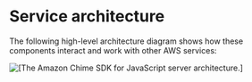 # Service architecture<a name="service-architecture"></a>

The following high\-level architecture diagram shows how these components interact and work with other AWS services:

![\[The Amazon Chime SDK for JavaScript server architecture.\]](http://docs.aws.amazon.com/chime/latest/dg/images/server-architecture.png)